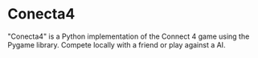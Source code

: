 # Conecta4
"Conecta4" is a Python implementation of the Connect 4 game using the Pygame library. Compete locally with a friend or play against a AI.
